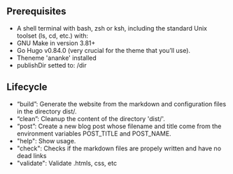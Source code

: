 ## Prerequisites ##
- A shell terminal with bash, zsh or ksh, including the standard Unix toolset (ls, cd, etc.) with:
- GNU Make in version 3.81+
- Go Hugo v0.84.0 (very crucial for the theme that you’ll use).
- Theneme 'ananke' installed
- publishDir setted to: /dir

## Lifecycle ##
- “build”: Generate the website from the markdown and configuration files in the directory dist/.
- “clean”: Cleanup the content of the directory 'dist/'.
- “post”: Create a new blog post whose filename and title come from the environment variables POST_TITLE and POST_NAME.
- "help": Show usage.
- "check": Checks if the markdown files are propely written and have no dead links
- "validate": Validate .htmls, css, etc
